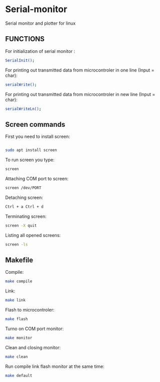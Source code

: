 # Serial-monitor
Serial monitor and plotter for linux

## FUNCTIONS
For initialization of serial monitor :
```bash
SerialInit();
```

For printing out transmitted data from microcontroler in one line (Input = char):
```bash
serialWrite();
```
For printing out transmitted data from microcontroler in new line (Input = char):
```bash
serialWriteLn();
```

## Screen commands

 First you need to install screen:
```bash

sudo apt install screen

```
To run screen you type:
```bash
screen
```

Attaching COM port to screen:
```bash
screen /dev/PORT
```

Detaching screen:
```bash
Ctrl + a Ctrl + d
```

Terminating screen: 
```bash
screen -X quit
```

Listing all opened screens:
```bash
screen -ls
```
## Makefile

Compile:
```bash
make compile
```

Link:
```bash
make link
```

Flash to microcontroler:
```bash
make flash
```

Turno on COM port monitor:
```bash
make monitor
```

 Clean and closing monitor:
 ```bash
 make clean
 ```

 Run compile link flash monitor at the same time:
 ```bash
 make default
 ```





